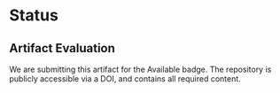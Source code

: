 # Status

## Artifact Evaluation
We are submitting this artifact for the Available badge. The repository is publicly accessible via a DOI, and contains all required content.
